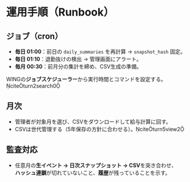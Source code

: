 # 運用手順（Runbook）

## ジョブ（cron）
- **毎日 01:00**：前日の `daily_summaries` を再計算 → `snapshot_hash` 固定。  
- **毎日 01:10**：退勤抜けの検出 → 管理画面にアラート。  
- **毎月 00:30**：前月分の集計を締め、CSV生成の準備。

WINGの**ジョブスケジューラー**から実行時間とコマンドを設定する。citeturn2search0

## 月次
- 管理者が対象月を選び、CSVをダウンロードして給与計算に回す。  
- CSVは世代管理する（5年保存の方針に合わせる）。citeturn5view2

## 監査対応
- 任意月の**生イベント → 日次スナップショット → CSV**を突き合わせ、  
  **ハッシュ連鎖**が切れていないこと、**履歴**が残っていることを示す。
